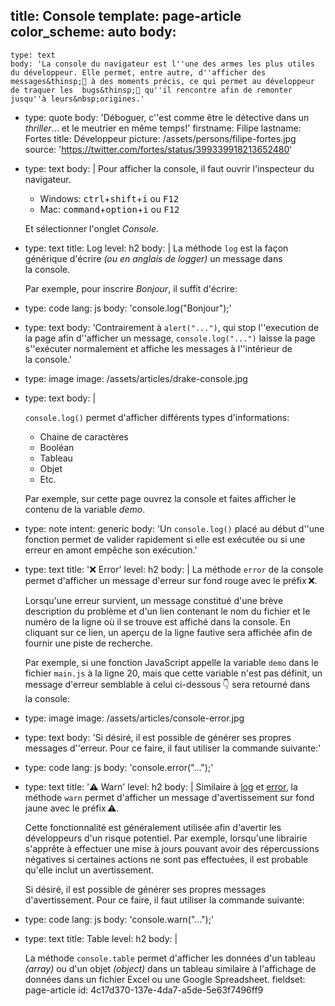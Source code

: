 title: Console
template: page-article
color_scheme: auto
body:
  -
    type: text
    body: 'La console du navigateur est l''une des armes les plus utiles du développeur. Elle permet, entre autre, d''afficher des messages&thinsp;💬 à des moments précis, ce qui permet au développeur de traquer les  bugs&thinsp;🐞 qu''il rencontre afin de remonter jusqu''à leurs&nbsp;origines.'
  -
    type: quote
    body: 'Déboguer, c''est comme être le détective dans un _thriller_... et le meutrier en même temps!'
    firstname: Filipe
    lastname: Fortes
    title: Développeur
    picture: /assets/persons/filipe-fortes.jpg
    source: 'https://twitter.com/fortes/status/399339918213652480'
  -
    type: text
    body: |
      Pour afficher la console, il faut ouvrir l'inspecteur du navigateur. 
      
      - Windows: <kbd>ctrl</kbd>+<kbd>shift</kbd>+<kbd>i</kbd> ou <kbd>F12</kbd>
      - Mac: <kbd>command</kbd>+<kbd>option</kbd>+<kbd>i</kbd> ou <kbd>F12</kbd>
      
      Et sélectionner l'onglet&nbsp;_Console_.
  -
    type: text
    title: Log
    level: h2
    body: |
      La méthode `log` est la façon générique d'écrire _(ou en anglais de logger)_ un message dans la&nbsp;console. 
      
      Par exemple, pour inscrire _Bonjour_, il suffit&nbsp;d'écrire:
  -
    type: code
    lang: js
    body: 'console.log("Bonjour");'
  -
    type: text
    body: 'Contrairement à `alert("...")`, qui stop l''execution de la page afin d''afficher un message, `console.log("...")` laisse la page s''exécuter normalement et affiche les messages à l''intérieur de la&nbsp;console.'
  -
    type: image
    image: /assets/articles/drake-console.jpg
  -
    type: text
    body: |
      <script>window.demo = "🤘 Félicitation, vous avez réussi à afficher la valeur de la variable démo!"</script>
      `console.log()` permet d'afficher différents types&nbsp;d'informations:
      
      - Chaine de caractères
      - Booléan
      - Tableau
      - Objet
      - Etc.
      
      Par exemple, sur cette page ouvrez la console et faites afficher le contenu de la variable&nbsp;_demo_.
  -
    type: note
    intent: generic
    body: 'Un `console.log()` placé au début d''une fonction permet de valider rapidement si elle est exécutée ou si une erreur en amont empêche son&nbsp;exécution.'
  -
    type: text
    title: '❌ Error'
    level: h2
    body: |
      La méthode `error` de la console permet d'afficher un message d'erreur sur fond rouge avec le préfix&thinsp;❌.
      
      Lorsqu'une erreur survient, un message constitué d'une brève description du problème et d'un lien contenant le nom du fichier et le numéro de la ligne où il se trouve est affiché dans la console. En cliquant sur ce lien, un aperçu de la ligne fautive sera affichée afin de fournir une piste de&nbsp;recherche.
      
      Par exemple, si une fonction JavaScript appelle la variable `demo` dans le fichier `main.js` à la ligne 20, mais que cette variable n'est pas définit, un message d'erreur semblable à celui ci-dessous&thinsp;👇 sera retourné dans la&nbsp;console:
  -
    type: image
    image: /assets/articles/console-error.jpg
  -
    type: text
    body: 'Si désiré, il est possible de générer ses propres messages d''erreur. Pour ce faire, il faut utiliser la commande&nbsp;suivante:'
  -
    type: code
    lang: js
    body: 'console.error("...");'
  -
    type: text
    title: '⚠️ Warn'
    level: h2
    body: |
      Similaire à [log](#log) et [error](#error), la méthode `warn` permet d'afficher un message d'avertissement sur fond jaune avec le préfix&thinsp;⚠️. 
      
      Cette fonctionnalité est généralement utilisée afin d'avertir les développeurs d'un risque potentiel. Par exemple, lorsqu'une librairie s'apprête à effectuer une mise à jours pouvant avoir des répercussions négatives si certaines actions ne sont pas effectuées, il est probable qu'elle inclut un&nbsp;avertissement.
      
      Si désiré, il est possible de générer ses propres messages d'avertissement. Pour ce faire, il faut utiliser la commande&nbsp;suivante:
  -
    type: code
    lang: js
    body: 'console.warn("...");'
  -
    type: text
    title: Table
    level: h2
    body: |
      <script>const albums = ["Licensed to Ill","Paul's Boutique","Check Your Head","Ill Communication","Hello Nasty","To the 5 Boroughs","The Mix-Up","Hot Sauce Committee Part Two"]</script>
      La méthode `console.table` permet d'afficher les données d'un tableau _(array)_ ou d'un objet _(object)_ dans un tableau similaire à l'affichage de données dans un fichier Excel ou une Google Spreadsheet.
fieldset: page-article
id: 4c17d370-137e-4da7-a5de-5e63f7496ff9
